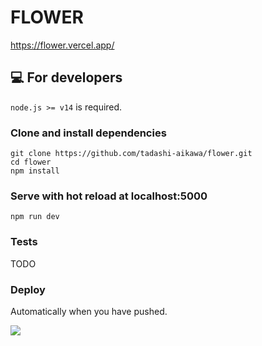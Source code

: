 FLOWER
======

https://flower.vercel.app/


💻 For developers
-----------------

`node.js >= v14` is required.

### Clone and install dependencies

```
git clone https://github.com/tadashi-aikawa/flower.git
cd flower
npm install
```

### Serve with hot reload at localhost:5000

```
npm run dev
```

### Tests

TODO

### Deploy

Automatically when you have pushed.

![](yuya.drawio.svg)
